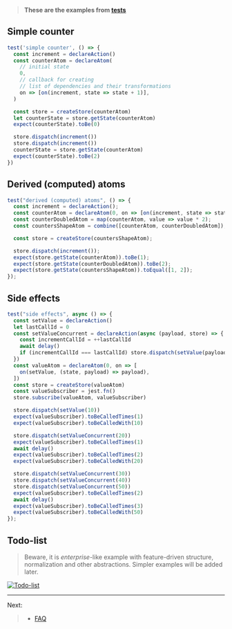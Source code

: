 > **These are the examples from [tests](https://github.com/artalar/reatom/blob/master/examples/counter.test.ts)**

## Simple counter

```js
test('simple counter', () => {
  const increment = declareAction()
  const counterAtom = declareAtom(
    // initial state
    0,
    // callback for creating
    // list of dependencies and their transformations
    on => [on(increment, state => state + 1)],
  )

  const store = createStore(counterAtom)
  let counterState = store.getState(counterAtom)
  expect(counterState).toBe(0)

  store.dispatch(increment())
  store.dispatch(increment())
  counterState = store.getState(counterAtom)
  expect(counterState).toBe(2)
})
```

## Derived (computed) atoms

```js
test("derived (computed) atoms", () => {
  const increment = declareAction();
  const counterAtom = declareAtom(0, on => [on(increment, state => state + 1)]);
  const counterDoubledAtom = map(counterAtom, value => value * 2);
  const countersShapeAtom = combine([counterAtom, counterDoubledAtom]);

  const store = createStore(countersShapeAtom);

  store.dispatch(increment());
  expect(store.getState(counterAtom)).toBe(1);
  expect(store.getState(counterDoubledAtom)).toBe(2);
  expect(store.getState(countersShapeAtom)).toEqual([1, 2]);
});

```

## Side effects

```js
test("side effects", async () => {
  const setValue = declareAction()
  let lastCallId = 0
  const setValueConcurrent = declareAction(async (payload, store) => {
    const incrementCallId = ++lastCallId
    await delay()
    if (incrementCallId === lastCallId) store.dispatch(setValue(payload))
  })
  const valueAtom = declareAtom(0, on => [
    on(setValue, (state, payload) => payload),
  ])
  const store = createStore(valueAtom)
  const valueSubscriber = jest.fn()
  store.subscribe(valueAtom, valueSubscriber)

  store.dispatch(setValue(10))
  expect(valueSubscriber).toBeCalledTimes(1)
  expect(valueSubscriber).toBeCalledWith(10)

  store.dispatch(setValueConcurrent(20))
  expect(valueSubscriber).toBeCalledTimes(1)
  await delay()
  expect(valueSubscriber).toBeCalledTimes(2)
  expect(valueSubscriber).toBeCalledWith(20)

  store.dispatch(setValueConcurrent(30))
  store.dispatch(setValueConcurrent(40))
  store.dispatch(setValueConcurrent(50))
  expect(valueSubscriber).toBeCalledTimes(2)
  await delay()
  expect(valueSubscriber).toBeCalledTimes(3)
  expect(valueSubscriber).toBeCalledWith(50)
});

```

## Todo-list

> Beware, it is _enterprise_-like example with feature-driven structure, normalization and other abstractions. Simpler examples will be added later.

[![Todo-list](https://codesandbox.io/static/img/play-codesandbox.svg)](https://codesandbox.io/s/reatom-todo-app-eko8b)

---

Next:

> - <a href="https://reatom.js.org/#/faq">FAQ</a>
